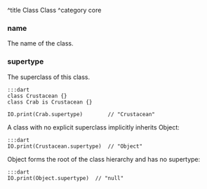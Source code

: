 ^title Class Class
^category core

### **name**

The name of the class.

### **supertype**

The superclass of this class.

    :::dart
    class Crustacean {}
    class Crab is Crustacean {}

    IO.print(Crab.supertype)        // "Crustacean"

A class with no explicit superclass implicitly inherits Object:

    :::dart
    IO.print(Crustacean.supertype)  // "Object"

Object forms the root of the class hierarchy and has no supertype:

    :::dart
    IO.print(Object.supertype)  // "null"
